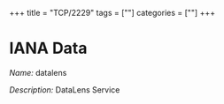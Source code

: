 +++
title = "TCP/2229"
tags = [""]
categories = [""]
+++

# IANA Data

_Name:_ datalens

_Description:_ DataLens Service

